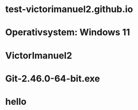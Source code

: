# test-victorimanuel2.github.io
# Operativsystem: Windows 11 
# VictorImanuel2 
# Git-2.46.0-64-bit.exe 
# hello 

